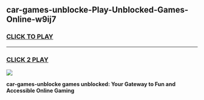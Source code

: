 
## car-games-unblocke-Play-Unblocked-Games-Online-w9ij7
<h3>
<a href="https://premium76.site?title=car-games-unblocke&ref=24A">CLICK TO PLAY</a></h3>
<hr>

<h3>
<a href="https://premium76.site?title=car-games-unblocke&ref=24A">CLICK 2 PLAY</a>
  
</h3>

<a href="https://premium76.site?title=car-games-unblocke&ref=24A"><img src="https://clearcache.store/games.png"></a>


**car-games-unblocke games unblocked: Your Gateway to Fun and Accessible Online Gaming**
